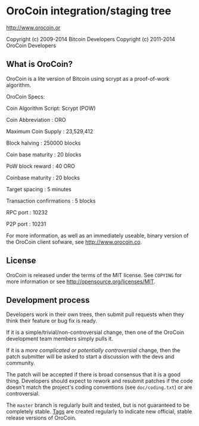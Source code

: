 OroCoin integration/staging tree
================================

http://www.orocoin.or

Copyright (c) 2009-2014 Bitcoin Developers
Copyright (c) 2011-2014 OroCoin Developers

What is OroCoin?
----------------

OroCoin is a lite version of Bitcoin using scrypt as a proof-of-work algorithm.
 
OroCoin Specs:

Coin Algorithm Script: Scrypt (POW)

Coin Abbreviation : ORO

Maximum Coin Supply : 23,529,412

Block halving : 250000 blocks

Coin base maturity : 20 blocks

PoW block reward : 40 ORO

Coinbase maturity : 20 blocks

Target spacing : 5 minutes

Transaction confirmations : 5 blocks

RPC port : 10232

P2P port : 10231
 
For more information, as well as an immediately useable, binary version of the OroCoin client sofware, see http://www.orocoin.co.

License
-------

OroCoin is released under the terms of the MIT license. See `COPYING` for more
information or see http://opensource.org/licenses/MIT.

Development process
-------------------

Developers work in their own trees, then submit pull requests when they think
their feature or bug fix is ready.

If it is a simple/trivial/non-controversial change, then one of the OroCoin
development team members simply pulls it.

If it is a *more complicated or potentially controversial* change, then the patch
submitter will be asked to start a discussion with the devs and community.

The patch will be accepted if there is broad consensus that it is a good thing.
Developers should expect to rework and resubmit patches if the code doesn't
match the project's coding conventions (see `doc/coding.txt`) or are
controversial.

The `master` branch is regularly built and tested, but is not guaranteed to be
completely stable. [Tags](https://github.com/orocoin/orocoin/tags) are created
regularly to indicate new official, stable release versions of OroCoin.

